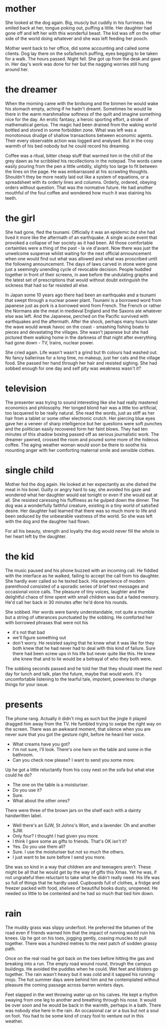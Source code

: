 # mother

She looked at the dog again. Big, muscly but cuddly in his furriness. He smiled
back at her, tongue poking out, puffing a little. Her daughter had gone off and
left her with this wonderful beast. The kid was off on the other side of the
world doing whatever and she was left feeding her pooch.

Mother went back to her office, did some accounting and called some clients.
Dog lay there on the sofa/bench puffing, eyes begging to be taken for a walk.
The hours passed. Night fell. She got up from the desk and gave in. Her day's
work was done for her but the nagging worries still hung around her.

# the dreamer

When the morning came with the birdsong and the binmen he would wake his
stomach empty, aching  if he hadn't dreamt. Sometimes he would lie there in the
warm marshmallow softness of the quilt and imagine something nice for the
day. An erotic fantasy, a heroic sporting effort, a stroke of mathematical
genius. The magic had been drained from the waking world bottled and stored in
some forbidden zone. What was left was a monotonous drudge of shallow
transactions between economic agents. Their every observable action was logged
and analysed. But in the cosy warmth of his bed nobody but he could record
his dreaming.

Coffee was a ritual, bitter cheap stuff that warmed him in the chill of the
grey dawn as he scribbled his recollections in the notepad. The words came
easily pouring from the pen a little untidily, slightly too large to fit
between the lines on the page. He was embarrassed at his scrawling thoughts.
Shouldn't they be more neatly laid out like a system of equations, or a
spreadsheet with its orderly lines and columns. Orderly, ordered, obeying orders without question. That was the normative future. He had another mouthful of the foul coffee and wondered how much it was staining his teeth. 

# the girl

She had gone, fled the tsunami. Officially it was an epidemic but she had lived it more like the aftermath of an earthquake. A single acute event that provoked a collapse of her society as it had been. All those comfortable certainties were a thing of the past - la vie d'avant. Now there was just the unwelcome suspense whilst waiting for the next official announcement when one would find out what was allowed and what was proscribed until the following announcement. The days of laws carved in stone were gone just a seemingly unending cycle of revocable decision. People huddled together in front of their screens, in awe before the undulating graphs and the latest set of prescriptions that would without doubt extinguish the sickness that had so far resisted all else. 

In Japan some 10 years ago there had been an earthquake and a tsunami that swept through a nuclear power plant. Tsunami is a borrowed word from  japanese just as pork is a borrowed word from French. The French or rather the Normans ate the meat in medieval England and the Saxons ate whatever else was left. And the Japanese, perched on the Pacific survived with earthquakes and the aftermath. After the shock, perhaps many hours later the wave would wreak havoc on the coast - smashing fishing boats to pieces and devastating the villages. She wasn't japanese but she had pictured them walking home in the darkness of that  night after everything had gone down - TV, trains, nuclear power.

She cried again. Life wasn't wasn't a grind but th colours had washed out. No fancy ballerinas for a long time, no makeup, just her cats and the village food. She passed her hand through her hair and resisted sighing. She had sobbed enough for one day and self pity was weakness wasn't it?

# television

The presenter was trying to sound interesting like she had really mastered economics and philosophy. Her tonged blond hair was a little too artificial, too lacquered to be really natural. She read the words, just as stiff as her hair from a tablet or some other electronic crutch. Her piercing blue eyes gave her a veneer of sharp intelligence but her questions were soft punches and the politician easily recovered form her faint blows. They had ten minutes of this shadow boxing passed off as serious journalistic work. The dreamer yawned, crossed the room and poured some more of the hideous coffee. The aging weather woman would soon be there to soothe his mounting anger with her comforting maternal smile and sensible clothes.

# single child

Mother fed the dog again. He looked at her expectantly as she dished the meat in his bowl. Guilty or angry hard to say, she avoided his gaze and wondered what her daughter would eat tonight or even if she would eat at all. She resisted caressing his fluffiness as he gulped down the dinner. The dog was a wonderfully faithful creature, existing in a tiny world of satisfied desire. Her daughter had learned that there was so much more to life and been seduced by the unbearable vastness of the world. So she was left with the dog and the daughter had flown.

For all his beauty, strength and loyalty the dog would never fill the whole in her heart left by the daughter.

# the kid

The music paused and his phone buzzed with an incoming call. He fiddled with
the interface as he walked, failing to accept the call from his daughter. She
hardly ever called so he texted back. His experience of modern parenthood
consisted of a sporadic series of brief text messages and occasional voice
calls. The pleasure of tiny voices, laughter and the delightful chaos of time
spent with small children was but a faded memory. He'd call her back in 30
minutes after he'd done his rounds.

She sobbed. Her words were barely understandable, not quite a mumble but a
string of utterances punctuated by the sobbing. He comforted her with borrowed
phrases that were not his
- it's not that bad
- we'll figure something out
- don't worry. He resisted saying that he knew what it was like for they both
  knew that he had never had to deal with this kind of failure. Sure there had
  been screw ups in his life but never quite like this. He knew she knew that
  and to lie would be a betrayal of who they both were.

The sobbing seconds passed and he told her that they should meet the next day
for lunch and talk, plan the future, maybe that would work. It's uncomfortable
listening to the tearful tale, impotent, powerless to change things for your
issue.

# presents

The phone rang. Actually it didn't ring as such but the jingle it played
dragged him away from the TV. He fumbled trying to swipe the right way on the
screen. There was an awkward moment, that silence when you are never sure that
you got the gesture right,  before he heard her voice. 

- What creams have you got?
- I'm not sure, I'll look. There's one here on the table and some in the bathroom.
- Can you check now please? I want to send you some more.

Up he got a little reluctantly  from his cosy nest on the sofa but what else could he do?

- The one on the table is a moisturiser.
- Do you use it?
- Sure. 
- What about the other ones?


There were three of the brown jars on the shelf each with a dainty handwritten label.

- Well there's an SJW, St Johns's Wort, and a lavender. Oh and another SJW.
- Only four? I thought I had given you more.
- I think I gave some as gifts to friends. That's OK isn't it?
- Yes. Do you use them all?
- Sure. I use the moisturiser but not so much the others.
- I just want to be sure before I send you more.

She was so kind in a way that children are and teenagers aren't. These might be
all that he would get by the way of gifts this Xmas. Yet he was, if not
ungrateful then reluctant to take what he didn't really need. His life was so
full of things that he hardly used. Cupboards full of clothes, a fridge and
freezer packed with food, shelves of beautiful books dusty, unopened. He needed
so little to be contented and he had so much that tied him down.

# rain


The muddy grass was slippy underfoot. He preferred the bitumen of the road even if friends warned him that the impact of running would ruin his knees. Up he got on his toes, jogging gently, coaxing muscles to pull together. There was a hundred metres to the next patch of sodden grassy path. 

Once on the real road he got back on the toes before hitting the gas and breaking into a run. The empty road wound round, through the campus buildings. He avoided the puddles when he could. Wet feet and blisters go together. The rain wasn't heavy but it was cold and it sapped his running mojo. The hot summer days were behind him and he contemplated without pleasure the coming passage across barren winters days.

Feet slapped in the wet throwing water up on his calves. He kept a rhythm swaying from one leg to another and breathing through his nose. It would be over soon and he would be back in the warmth, perhaps in a bath. There was nobody else here in the rain. An occasional car or a bus but not a soul on foot. You had to be some kind of crazy fool to venture out in this weather. 
